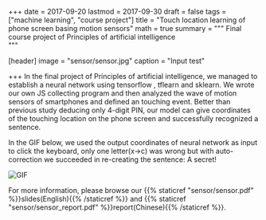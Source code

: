 +++
date = 2017-09-20
lastmod = 2017-09-30
draft = false
tags = ["machine learning", "course project"]
title = "Touch location learning of phone screen basing motion sensors"
math = true
summary = """
Final course project of Principles of artificial intelligence  
"""

[header]
image = "sensor/sensor.jpg"
caption = "Input test"

+++
In the final project of Principles of artificial intelligence, we managed to establish a neural network using tensorflow , tflearn and sklearn. We wrote our own JS collecting program and then analyzed the wave of motion sensors of smartphones and defined an touching event. Better than previous study deducing only 4-digit PIN, our model can give coordinates of the touching location on the phone screen and successfully recognized a sentence.

In the GIF below, we used the output coordinates of neural network as input to click the keyboard, only one letter(x->c) was wrong but with auto-correction we succeeded in re-creating the sentence: A secret!

![GIF](/img/sensor/sensor.gif)

For more information, please browse our {{% staticref "sensor/sensor.pdf" %}}slides(English){{% /staticref %}} and {{% staticref "sensor/sensor_report.pdf" %}}report(Chinese){{% /staticref %}}.
